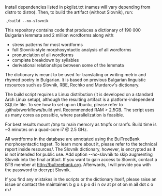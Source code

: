 Install dependencies listed in pkglist.txt (names will vary depending from distro to distro). Then, to build the artifact (without Slovnik), run:
```
./build --no-slovnik
```

This repository contains code that produces a dictionary of 190 000 Bulgarian lemmata and 2 million wordforms along with:
* stress patterns for most wordforms
* full Slovnik-style morphosyntactic analysis of all wordforms
* pronunciation of all wordforms
* complete breakdown by syllables
* derivational relationships between some of the lemmata

The dictionary is meant to be used for translating or writing metric and rhymed poetry in Bulgarian. It is based on previous Bulgarian linguistic resources such as Slovnik, RBE, Rechko and Murdarov's dictionary.

The build script requires a Linux distribution (it is developed on a standard Arch Linux setup), although the resulting artifact is a platform-independent SQLite file. To see how to set up on Ubuntu, please refer to .github/workflows/build.yml. Recommended RAM > 2.5GB. The script uses as many cores as possible, where parallelization is feasible.

For best results mount /tmp to main memory as tmpfs or ramfs. Build time is ~3 minutes on a quad-core i7 @ 2.5 GHz.

All wordforms in the database are annotated using the BulTreeBank morphosyntactic tagset. To learn more about it, please refer to the technical report inside resources/.
The Slovnik dictionary, however, is encrypted as it is not intended for public use. Add option --no-slovnik to skip augmenting Slovnik into the final artifact. If you want to gain access to Slovnik, contact a BTB member at http://bultreebank.org. Afterwards, I will provide you with the password to decrypt Slovnik.

If you find any mistakes in the scripts or the dictionary itself, please raise an issue or contact the maintainer: b  g o s p o d i   n ov at pr ot on m ail dot c o m.!
